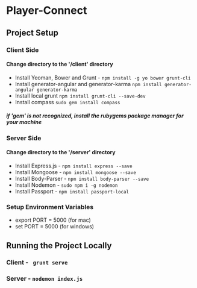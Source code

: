 # Player-Connect


## Project Setup 

### Client Side 
#### Change directory to the '/client' directory
- Install Yeoman, Bower and Grunt - `npm install -g yo bower grunt-cli`
- Install generator-angular and generator-karma `npm install generator-angular generator-karma`
- Install local grunt `npm install grunt-cli --save-dev`
- Install compass `sudo gem install compass`
##### if 'gem' is not recognized, install the rubygems package manager for your machine

### Server Side 
#### Change directory to the '/server' directory
- Install Express.js - `npm install express --save`
- Install Mongoose - `npm install mongoose --save`
- Install Body-Parser - `npm install body-parser --save`
- Install Nodemon - `sudo npm i -g nodemon`
- Install Passport - `npm install passport-local`

### Setup Environment Variables 
- export PORT = 5000 (for mac)
- set PORT = 5000 (for windows)


## Running the Project Locally 

### Client - ` grunt serve` 
### Server - `nodemon index.js`
